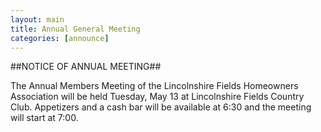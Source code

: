 ```yaml
---
layout: main
title: Annual General Meeting
categories: [announce]
---
```


##NOTICE OF ANNUAL MEETING##

The Annual Members Meeting of the Lincolnshire Fields Homeowners
Association will be held Tuesday, May 13 at Lincolnshire Fields
Country Club.  Appetizers and a cash bar will be available at 6:30
and the meeting will start at 7:00.

